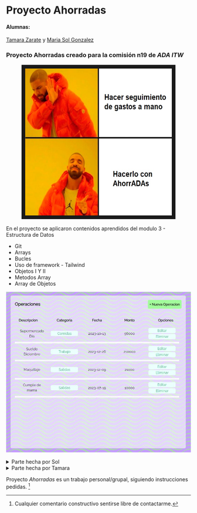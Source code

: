 # Proyecto Ahorradas

#### Alumnas:

[Tamara Zarate](https://github.com/taty3385) y
[Maria Sol Gonzalez](https://github.com/GonzalezMariaSol)

### Proyecto **Ahorradas** creado para la comisión n19 de _ADA ITW_

<p align="center">
  <img src="https://github.com/GonzalezMariaSol/Colaboracion-ProjectoAhorradas/blob/main/img/drake-meme.jpg?raw=true" width="400" height="400" border="10"/>
</p>

En el proyecto se aplicaron contenidos aprendidos del modulo 3 - Estructura de Datos

- Git
- Arrays
- Bucles
- Uso de framework - Tailwind
- Objetos I Y II
- Metodos Array
- Array de Objetos

![Capture](https://github.com/GonzalezMariaSol/Colaboracion-ProjectoAhorradas/blob/main/img/operationsPicture.JPG?raw=true)

<details>
  <summary>Parte hecha por Sol</summary>

- <kbd>[Vista y funcionalidad del Navbar](https://binarytree.dev/me)</kbd>
- <kbd>[Vista y funcionalidad Balance](https://binarytree.dev/me)</kbd>
- <kbd>[Vista y funcionalidad Balance](https://binarytree.dev/me)</kbd>
- <kbd>[Vista y funcionalidad Filtros](https://binarytree.dev/toc)</kbd>
- <kbd>[Vista y funcionalidad Operaciones cargadas](https://binarytree.dev/md_table_generator)</kbd>
- <kbd>[Vista y funcionalidad Nuevas Operaciones](https://binarytree.dev/md_table_generator)</kbd>
- <kbd>[Vista y funcionalidad Editar Operacion](https://binarytree.dev/md_table_generator)</kbd>
- <kbd>[Creacion del Readme](https://binarytree.dev/md_table_generator)</kbd>

</details>

<details>
  <summary>Parte hecha por Tamara</summary>

- <kbd>[Vista y funcionalidad de Categorias](https://binarytree.dev/me)</kbd>
- <kbd>[Vista y funcionalidad de Nueva Categoria](https://binarytree.dev/me)</kbd>
- <kbd>[Vista y funcionalidad de Editar Categorias](https://binarytree.dev/me)</kbd>
- <kbd>[Vista y funcionalidad Reportes](https://binarytree.dev/me)</kbd>
- <kbd>[Disenio responsivo del proyecto](https://binarytree.dev/me)</kbd>
- <kbd>
    <details>
        <summary>como termino Tamara luego del proyecto</summary>
            - <kbd>[Vista y funcionalidad de Categorias](https://binarytree.dev/me)</kbd>
    </details>

</details>

Proyecto _Ahorradas_ es un trabajo personal/grupal, siguiendo instrucciones pedidas. [^.]

[^.]: Cualquier comentario constructivo sentirse libre de contactarme.
